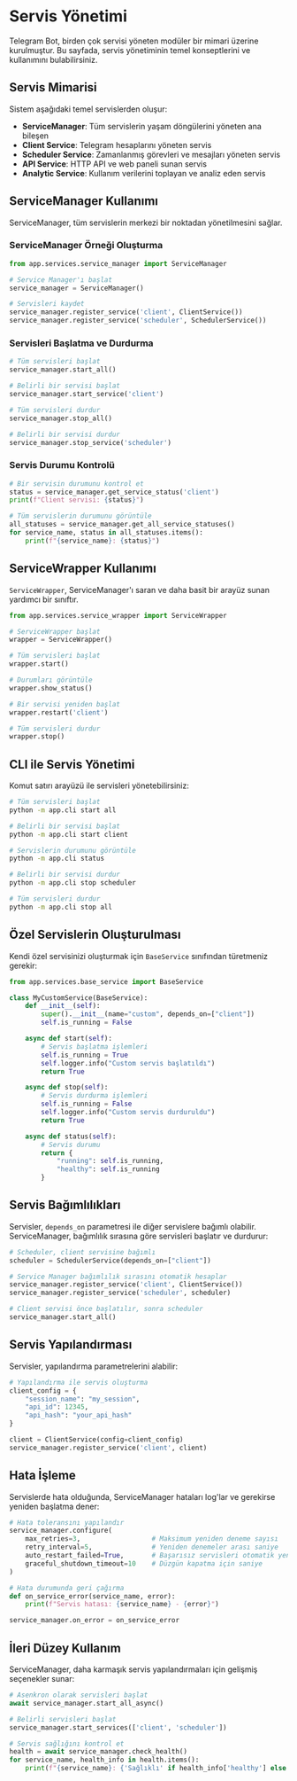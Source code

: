 # Servis Yönetimi

Telegram Bot, birden çok servisi yöneten modüler bir mimari üzerine kurulmuştur. Bu sayfada, servis yönetiminin temel konseptlerini ve kullanımını bulabilirsiniz.

## Servis Mimarisi

Sistem aşağıdaki temel servislerden oluşur:

- **ServiceManager**: Tüm servislerin yaşam döngülerini yöneten ana bileşen
- **Client Service**: Telegram hesaplarını yöneten servis
- **Scheduler Service**: Zamanlanmış görevleri ve mesajları yöneten servis
- **API Service**: HTTP API ve web paneli sunan servis
- **Analytic Service**: Kullanım verilerini toplayan ve analiz eden servis

## ServiceManager Kullanımı

ServiceManager, tüm servislerin merkezi bir noktadan yönetilmesini sağlar.

### ServiceManager Örneği Oluşturma

```python
from app.services.service_manager import ServiceManager

# Service Manager'ı başlat
service_manager = ServiceManager()

# Servisleri kaydet
service_manager.register_service('client', ClientService())
service_manager.register_service('scheduler', SchedulerService())
```

### Servisleri Başlatma ve Durdurma

```python
# Tüm servisleri başlat
service_manager.start_all()

# Belirli bir servisi başlat
service_manager.start_service('client')

# Tüm servisleri durdur
service_manager.stop_all()

# Belirli bir servisi durdur
service_manager.stop_service('scheduler')
```

### Servis Durumu Kontrolü

```python
# Bir servisin durumunu kontrol et
status = service_manager.get_service_status('client')
print(f"Client servisi: {status}")

# Tüm servislerin durumunu görüntüle
all_statuses = service_manager.get_all_service_statuses()
for service_name, status in all_statuses.items():
    print(f"{service_name}: {status}")
```

## ServiceWrapper Kullanımı

`ServiceWrapper`, ServiceManager'ı saran ve daha basit bir arayüz sunan yardımcı bir sınıftır.

```python
from app.services.service_wrapper import ServiceWrapper

# ServiceWrapper başlat
wrapper = ServiceWrapper()

# Tüm servisleri başlat
wrapper.start()

# Durumları görüntüle
wrapper.show_status()

# Bir servisi yeniden başlat
wrapper.restart('client')

# Tüm servisleri durdur
wrapper.stop()
```

## CLI ile Servis Yönetimi

Komut satırı arayüzü ile servisleri yönetebilirsiniz:

```bash
# Tüm servisleri başlat
python -m app.cli start all

# Belirli bir servisi başlat
python -m app.cli start client

# Servislerin durumunu görüntüle
python -m app.cli status

# Belirli bir servisi durdur
python -m app.cli stop scheduler

# Tüm servisleri durdur
python -m app.cli stop all
```

## Özel Servislerin Oluşturulması

Kendi özel servisinizi oluşturmak için `BaseService` sınıfından türetmeniz gerekir:

```python
from app.services.base_service import BaseService

class MyCustomService(BaseService):
    def __init__(self):
        super().__init__(name="custom", depends_on=["client"])
        self.is_running = False

    async def start(self):
        # Servis başlatma işlemleri
        self.is_running = True
        self.logger.info("Custom servis başlatıldı")
        return True

    async def stop(self):
        # Servis durdurma işlemleri
        self.is_running = False
        self.logger.info("Custom servis durduruldu")
        return True

    async def status(self):
        # Servis durumu
        return {
            "running": self.is_running,
            "healthy": self.is_running
        }
```

## Servis Bağımlılıkları

Servisler, `depends_on` parametresi ile diğer servislere bağımlı olabilir. ServiceManager, bağımlılık sırasına göre servisleri başlatır ve durdurur:

```python
# Scheduler, client servisine bağımlı
scheduler = SchedulerService(depends_on=["client"])

# Service Manager bağımlılık sırasını otomatik hesaplar
service_manager.register_service('client', ClientService())
service_manager.register_service('scheduler', scheduler)

# Client servisi önce başlatılır, sonra scheduler
service_manager.start_all()
```

## Servis Yapılandırması

Servisler, yapılandırma parametrelerini alabilir:

```python
# Yapılandırma ile servis oluşturma
client_config = {
    "session_name": "my_session",
    "api_id": 12345,
    "api_hash": "your_api_hash"
}

client = ClientService(config=client_config)
service_manager.register_service('client', client)
```

## Hata İşleme

Servislerde hata olduğunda, ServiceManager hataları log'lar ve gerekirse yeniden başlatma dener:

```python
# Hata toleransını yapılandır
service_manager.configure(
    max_retries=3,                  # Maksimum yeniden deneme sayısı
    retry_interval=5,               # Yeniden denemeler arası saniye
    auto_restart_failed=True,       # Başarısız servisleri otomatik yeniden başlat
    graceful_shutdown_timeout=10    # Düzgün kapatma için saniye
)

# Hata durumunda geri çağırma 
def on_service_error(service_name, error):
    print(f"Servis hatası: {service_name} - {error}")

service_manager.on_error = on_service_error
```

## İleri Düzey Kullanım

ServiceManager, daha karmaşık servis yapılandırmaları için gelişmiş seçenekler sunar:

```python
# Asenkron olarak servisleri başlat
await service_manager.start_all_async()

# Belirli servisleri başlat
service_manager.start_services(['client', 'scheduler'])

# Servis sağlığını kontrol et
health = await service_manager.check_health()
for service_name, health_info in health.items():
    print(f"{service_name}: {'Sağlıklı' if health_info['healthy'] else 'Sağlıksız'}")
``` 
